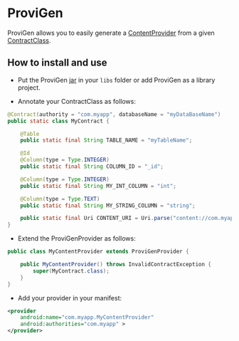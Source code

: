 ProviGen
========

ProviGen allows you to easily generate a [ContentProvider] from a given [ContractClass].

[ContentProvider]: https://developer.android.com/reference/android/content/ContentProvider.html

[ContractClass]: http://developer.android.com/guide/topics/providers/content-provider-basics.html#ContractClasses

How to install and use
----------------------

* Put the ProviGen [jar] in your `libs` folder or add ProviGen as a library project.

[jar]: https://github.com/TimotheeJeannin/ProviGen/downloads

* Annotate your ContractClass as follows:

```java
@Contract(authority = "com.myapp", databaseName = "myDataBaseName")
public static class MyContract {

	@Table
	public static final String TABLE_NAME = "myTableName";

	@Id
	@Column(type = Type.INTEGER)
	public static final String COLUMN_ID = "_id";

	@Column(type = Type.INTEGER)
	public static final String MY_INT_COLUMN = "int";

	@Column(type = Type.TEXT)
	public static final String MY_STRING_COLUMN = "string";

	public static final Uri CONTENT_URI = Uri.parse("content://com.myapp/" + TABLE_NAME);
}
```

* Extend the ProviGenProvider as follows:

```java
public class MyContentProvider extends ProviGenProvider {

	public MyContentProvider() throws InvalidContractException {
		super(MyContract.class);
	}
}
```

* Add your provider in your manifest:

```xml
<provider
    android:name="com.myapp.MyContentProvider"
    android:authorities="com.myapp" >
</provider>
```